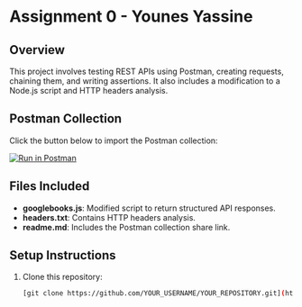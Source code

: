 # Assignment 0 - Younes Yassine

## Overview
This project involves testing REST APIs using Postman, creating requests, chaining them, and writing assertions. It also includes a modification to a Node.js script and HTTP headers analysis.

## Postman Collection
Click the button below to import the Postman collection:

[![Run in Postman](https://run.pstmn.io/button.svg)](https://documenter.getpostman.com/view/38973044/2sAYX3r3rD)

## Files Included
- **googlebooks.js**: Modified script to return structured API responses.
- **headers.txt**: Contains HTTP headers analysis.
- **readme.md**: Includes the Postman collection share link.

## Setup Instructions
1. Clone this repository:
   ```sh
   [git clone https://github.com/YOUR_USERNAME/YOUR_REPOSITORY.git](https://github.com/Younes-Yassine/CSC3916_Assignment0)

